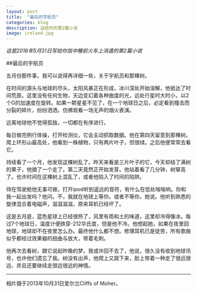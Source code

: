 ```yaml
---
layout: post
title:  "最后的宇航员"
categories: blog
description: 送给你的第2篇小说
image: ireland.jpg
---
```


*这是2016年5月31日写给你饭中睡前火车上消遣的第2篇小说*

##最后的宇航员

五月份那件事，我可以说得再详细一些，关于宇航员和那棵树。

在时间的源头与地球的尽头，太阳风暴正在形成，冰川深处开始溶解，他抵达了时间荒原。这里没有任何生物，天边变幻着各种曲度的光，远处行星时大时小，以2个G的加速度在旋转。如果一颗星星不见了，在一个地球日之后，必定看到撞击而分裂的碎片，纷纷洒洒，仿佛观看一场无声的烟火表演。

远离地球他不觉得孤独，一切都在有序进行。

每日做完例行体操，打开检测仪，它会主动抓取数据。他在第四天留意到那棵树。爬上环形山最高处，他看到一株植物，只有两片叶子，但很绿。之后他便常常去看它。

持续看了一个月，他发现这棵树乱了。昨天来看是三片叶子的它，今天却结了满树的果子，他摘了一个走了。第二天竟然正开始发芽。他站着看了几分钟，树窜高了。也许时间在这棵树上混乱了，或者他陷入了时间的陷阱。

待在驾驶舱他无事可做，打开ipod听到遥远的音符，有什么在低处嗡嗡响。你和我一起出发吗？他问。不，我就在地球上等你。或者不等你。她说。他听到熟悉的旋律混合着电磁声，滋滋滋滋，原来耳机已经坏了。

这是五月底，蓝色星球上已经很热了，风里有雨和土的味道，这里却冷得像冰。每过7个地球日，温度计便跌穿-212华氏度，但是他不冷。他想起她，如果在夜里回地球，地球却不在夜里怎么办。最终他什么都不想。修理耳机已是徒劳，所有歌曲似乎都经过效果器的扭曲与放大，带着毛刺。

他再次去看树，跟它说起昨晚的梦。我或许回不去了，他说，很久没有收到地球讯号，也许他们遗忘了我。树没有出声，他爬上又跳下来，脸上带着一种走了很远很远、并且还要继续走很远很远的神情。




-----

相片摄于2013年10月31日爱尔兰Cliffs of Moher。
